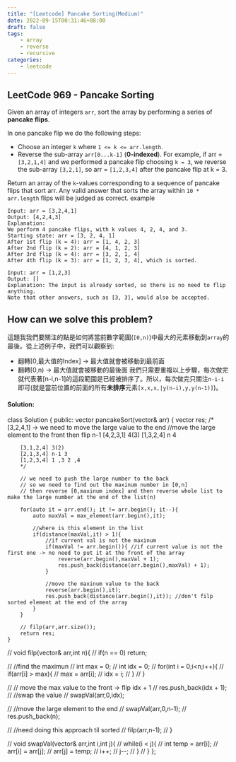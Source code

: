 ```yaml
---
title: "[Leetcode] Pancake Sorting(Medium)"
date: 2022-09-15T00:31:46+08:00
draft: false
tags:
    - array
    - reverse
    - recursive
categories:
    - leetcode
---
```



## LeetCode 969 - Pancake Sorting
Given an array of integers `arr`, sort the array by performing a series of **pancake flips**.

In one pancake flip we do the following steps:

* Choose an integer `k` where `1 <= k <= arr.length`.
* Reverse the sub-array `arr[0...k-1]` (**0-indexed**).
For example, if arr = `[3,2,1,4]` and we performed a pancake flip choosing `k = 3`, we reverse the sub-array `[3,2,1]`, so arr = `[1,2,3,4]` after the pancake flip at k = 3.

Return an array of the `k`-values corresponding to a sequence of pancake flips that sort arr. Any valid answer that sorts the array within `10 * arr.length` flips will be judged as correct.
example
```
Input: arr = [3,2,4,1]
Output: [4,2,4,3]
Explanation: 
We perform 4 pancake flips, with k values 4, 2, 4, and 3.
Starting state: arr = [3, 2, 4, 1]
After 1st flip (k = 4): arr = [1, 4, 2, 3]
After 2nd flip (k = 2): arr = [4, 1, 2, 3]
After 3rd flip (k = 4): arr = [3, 2, 1, 4]
After 4th flip (k = 3): arr = [1, 2, 3, 4], which is sorted.
```
```
Input: arr = [1,2,3]
Output: []
Explanation: The input is already sorted, so there is no need to flip anything.
Note that other answers, such as [3, 3], would also be accepted.
```

## How can we solve this problem?
這題我我們要關注的點是如何將當前數字範圍(`[0,n)`)中最大的元素移動到`array`的最後。從上述例子中，我們可以觀察到:  
* 翻轉[0,最大值的Index] -> 最大值就會被移動到最前面
* 翻轉[0,n) -> 最大值就會被移動的最後面
我們只需要重複以上步驟，每次做完就代表著[n-i,n-1]的這段範圍是已經被排序了。所以，每次做完只關注`n-i-i`即可(就是當前位置的前面的所有**未排序**元素`[x,x,x,|y(n-i),y,y(n-1)]`)。
#### Solution:
class Solution {
public:
    vector<int> pancakeSort(vector<int>& arr) {
         vector<int> res;
        /*
        [3,2,4,1] -> we need to move the large value to the end
        //move the large element to the  front then flip n-1
        [4,2,3,1] 4(3)
        [1,3,2,4] n 4
        
        [3,1,2,4] 3(2)
        [2,1,3,4] n-1 3
        [1,2,3,4] 1 ,3 2 ,4
        */
        
        // we need to push the large number to the back
        // so we need to find out the maxinum number in [0,n]
        // then reverse [0,maxinum index] and then reverse whole list to make the large number at the end of the list(n)
        
        for(auto it = arr.end(); it != arr.begin(); it--){
            auto maxVal = max_element(arr.begin(),it);
            
            //where is this element in the list
            if(distance(maxVal,it) > 1){
                //if current val is not the maxinum
                if(maxVal != arr.begin()){ //if current value is not the first one -> no need to put it at the front of the array
                    reverse(arr.begin(),maxVal + 1);
                    res.push_back(distance(arr.begin(),maxVal) + 1);
                }
                
                //move the maxinum value to the back
                reverse(arr.begin(),it);
                res.push_back(distance(arr.begin(),it)); //don't filp sorted element at the end of the array
            }
        }
        
        // filp(arr,arr.size());
        return res;
    }
    
    
    
//     void filp(vector<int>& arr,int n){
//         if(n == 0) return;
        
//         //find the maximun
//         int max = 0;
//         int idx = 0;
//         for(int i = 0;i<n;i++){
//             if(arr[i] > max){
//                 max = arr[i];
//                 idx = i; 
//             }
//         }
        
//         // move the max value to the front -> flip idx + 1
//         res.push_back(idx + 1);
//         //swap the value
//         swapVal(arr,0,idx);
        
//         //move the large element to the end
//         swapVal(arr,0,n-1);
//         res.push_back(n);
        
//         //need doing this approach til sorted
//         filp(arr,n-1);
//     }
    
//     void swapVal(vector<int>& arr,int i,int j){
//         while(i < j){
//             int temp = arr[i];
//             arr[i] = arr[j];
//             arr[j] = temp;
//             i++;
//             j--;
//         }
//     }
};
```



